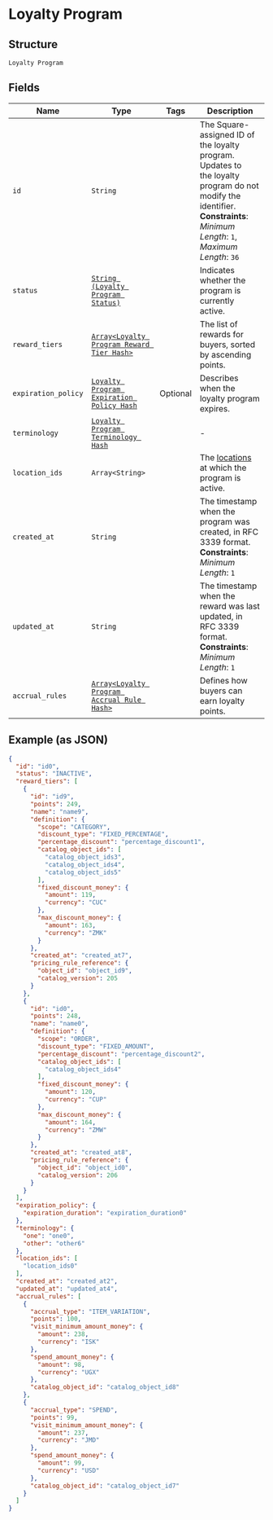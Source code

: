 
# Loyalty Program

## Structure

`Loyalty Program`

## Fields

| Name | Type | Tags | Description |
|  --- | --- | --- | --- |
| `id` | `String` |  | The Square-assigned ID of the loyalty program. Updates to<br>the loyalty program do not modify the identifier.<br>**Constraints**: *Minimum Length*: `1`, *Maximum Length*: `36` |
| `status` | [`String (Loyalty Program Status)`](/doc/models/loyalty-program-status.md) |  | Indicates whether the program is currently active. |
| `reward_tiers` | [`Array<Loyalty Program Reward Tier Hash>`](/doc/models/loyalty-program-reward-tier.md) |  | The list of rewards for buyers, sorted by ascending points. |
| `expiration_policy` | [`Loyalty Program Expiration Policy Hash`](/doc/models/loyalty-program-expiration-policy.md) | Optional | Describes when the loyalty program expires. |
| `terminology` | [`Loyalty Program Terminology Hash`](/doc/models/loyalty-program-terminology.md) |  | - |
| `location_ids` | `Array<String>` |  | The [locations](#type-Location) at which the program is active. |
| `created_at` | `String` |  | The timestamp when the program was created, in RFC 3339 format.<br>**Constraints**: *Minimum Length*: `1` |
| `updated_at` | `String` |  | The timestamp when the reward was last updated, in RFC 3339 format.<br>**Constraints**: *Minimum Length*: `1` |
| `accrual_rules` | [`Array<Loyalty Program Accrual Rule Hash>`](/doc/models/loyalty-program-accrual-rule.md) |  | Defines how buyers can earn loyalty points. |

## Example (as JSON)

```json
{
  "id": "id0",
  "status": "INACTIVE",
  "reward_tiers": [
    {
      "id": "id9",
      "points": 249,
      "name": "name9",
      "definition": {
        "scope": "CATEGORY",
        "discount_type": "FIXED_PERCENTAGE",
        "percentage_discount": "percentage_discount1",
        "catalog_object_ids": [
          "catalog_object_ids3",
          "catalog_object_ids4",
          "catalog_object_ids5"
        ],
        "fixed_discount_money": {
          "amount": 119,
          "currency": "CUC"
        },
        "max_discount_money": {
          "amount": 163,
          "currency": "ZMK"
        }
      },
      "created_at": "created_at7",
      "pricing_rule_reference": {
        "object_id": "object_id9",
        "catalog_version": 205
      }
    },
    {
      "id": "id0",
      "points": 248,
      "name": "name0",
      "definition": {
        "scope": "ORDER",
        "discount_type": "FIXED_AMOUNT",
        "percentage_discount": "percentage_discount2",
        "catalog_object_ids": [
          "catalog_object_ids4"
        ],
        "fixed_discount_money": {
          "amount": 120,
          "currency": "CUP"
        },
        "max_discount_money": {
          "amount": 164,
          "currency": "ZMW"
        }
      },
      "created_at": "created_at8",
      "pricing_rule_reference": {
        "object_id": "object_id0",
        "catalog_version": 206
      }
    }
  ],
  "expiration_policy": {
    "expiration_duration": "expiration_duration0"
  },
  "terminology": {
    "one": "one0",
    "other": "other6"
  },
  "location_ids": [
    "location_ids0"
  ],
  "created_at": "created_at2",
  "updated_at": "updated_at4",
  "accrual_rules": [
    {
      "accrual_type": "ITEM_VARIATION",
      "points": 100,
      "visit_minimum_amount_money": {
        "amount": 238,
        "currency": "ISK"
      },
      "spend_amount_money": {
        "amount": 98,
        "currency": "UGX"
      },
      "catalog_object_id": "catalog_object_id8"
    },
    {
      "accrual_type": "SPEND",
      "points": 99,
      "visit_minimum_amount_money": {
        "amount": 237,
        "currency": "JMD"
      },
      "spend_amount_money": {
        "amount": 99,
        "currency": "USD"
      },
      "catalog_object_id": "catalog_object_id7"
    }
  ]
}
```

